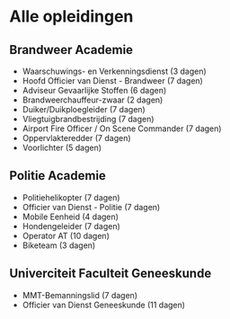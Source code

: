 # Alle opleidingen

## Brandweer Academie

- Waarschuwings- en Verkenningsdienst (3 dagen)
- Hoofd Officier van Dienst - Brandweer (7 dagen)
- Adviseur Gevaarlijke Stoffen (6 dagen)
- Brandweerchauffeur-zwaar (2 dagen)
- Duiker/Duikploegleider (7 dagen)
- Vliegtuigbrandbestrijding (7 dagen)
- Airport Fire Officer / On Scene Commander (7 dagen)
- Oppervlakteredder (7 dagen)
- Voorlichter (5 dagen)

## Politie Academie

- Politiehelikopter (7 dagen)
- Officier van Dienst - Politie (7 dagen)
- Mobile Eenheid (4 dagen)
- Hondengeleider (7 dagen)
- Operator AT (10 dagen)
- Biketeam (3 dagen)

## Univerciteit Faculteit Geneeskunde

- MMT-Bemanningslid (7 dagen)
- Officier van Dienst Geneeskunde (11 dagen)
